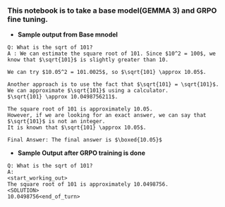 ### This notebook is to take a base model(GEMMA 3) and GRPO fine tuning.

- **Sample output from Base mnodel**

```
Q: What is the sqrt of 101?
A : We can estimate the square root of 101. Since $10^2 = 100$, we know that $\sqrt{101}$ is slightly greater than 10.

We can try $10.05^2 = 101.0025$, so $\sqrt{101} \approx 10.05$.

Another approach is to use the fact that $\sqrt{101} = \sqrt{101}$.
We can approximate $\sqrt{101}$ using a calculator.
$\sqrt{101} \approx 10.0498756211$.

The square root of 101 is approximately 10.05.
However, if we are looking for an exact answer, we can say that $\sqrt{101}$ is not an integer.
It is known that $\sqrt{101} \approx 10.05$.

Final Answer: The final answer is $\boxed{10.05}$
```

- **Sample Output after GRPO training is done**

```
Q: What is the sqrt of 101?
A:
<start_working_out>
The square root of 101 is approximately 10.0498756.
<SOLUTION>
10.0498756<end_of_turn>
```
